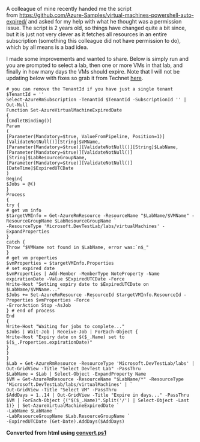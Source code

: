 ﻿A colleague of mine recently handed me the script
from <https://github.com/Azure-Samples/virtual-machines-powershell-auto-expired/>
and asked for my help with what he thought was a permission issue.
The script is 2 years old, so things have changed quite a bit since, but
it is just not very clever as it fetches all resources in an entire
subscription (something this colleague did not have permission to do),
which by all means is a bad idea.

I made some improvements and wanted to share. Below is simply run and
you are prompted to select a lab, then one or more VMs in that lab, and
finally in how many days the VMs should expire.
Note that I will not be updating below with fixes so grab it from
Technet [here](http://noteuploadedyet/).
```
# you can remove the TenantId if you have just a single tenant
$TenantId = ''
Select-AzureRmSubscription -TenantId $TenantId -SubscriptionId '' | Out-Null
Function Set-AzureVirtualMachineExpiredDate
{
[CmdletBinding()]
Param
(
[Parameter(Mandatory=$true, ValueFromPipeline, Position=1)][ValidateNotNull()][String]$VMName,
[Parameter(Mandatory=$true)][ValidateNotNull()][String]$LabName,
[Parameter(Mandatory=$true)][ValidateNotNull()][String]$LabResourceGroupName,
[Parameter(Mandatory=$true)][ValidateNotNull()][DateTime]$ExpiredUTCDate
)
Begin{
$Jobs = @()
}
Process
{
try {
# get vm info
$targetVMInfo = Get-AzureRmResource -ResourceName "$LabName/$VMName" -ResourceGroupName $LabResourceGroupName `
-ResourceType 'Microsoft.DevTestLab/labs/virtualMachines' -ExpandProperties
}
catch {
Throw "$VMName not found in $LabName, error was:`n$_"
}
# get vm properties
$vmProperties = $targetVMInfo.Properties
# set expired date
$vmProperties | Add-Member -MemberType NoteProperty -Name expirationDate -Value $ExpiredUTCDate -Force
Write-Host "Setting expiry date to $ExpiredUTCDate on $LabName/$VMName..."
$Jobs += Set-AzureRmResource -ResourceId $targetVMInfo.ResourceId -Properties $vmProperties -Force `
-ErrorAction Stop -AsJob
} # end of process
End
{
Write-Host "Waiting for jobs to complete..."
$Jobs | Wait-Job | Receive-Job | ForEach-Object {
Write-Host "Expiry date on $($_.Name) set to $($_.Properties.expirationDate)"
}
}
}
$Lab = Get-AzureRmResource -ResourceType 'Microsoft.DevTestLab/labs' | Out-GridView -Title "Select DevTest Lab" -PassThru
$LabName = $Lab | Select-Object -ExpandProperty Name
$VM = Get-AzureRmResource -ResourceName "$LabName/*" -ResourceType 'Microsoft.DevTestLab/labs/virtualMachines' | `
Out-GridView -Title "Select VM" -PassThru
$AddDays = 1..14 | Out-GridView -Title "Expire in days..." -PassThru
$VM | ForEach-Object {("$($_.Name)".Split('/') | Select-Object -Last 1)} | Set-AzureVirtualMachineExpiredDate `
-LabName $LabName `
-LabResourceGroupName $Lab.ResourceGroupName `
-ExpiredUTCDate (Get-Date).AddDays($AddDays)
```

**Converted from html using [convert.ps1](https://github.com/spaelling/Blog/blob/master/convert.ps1)**

